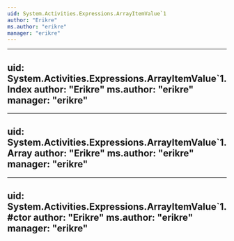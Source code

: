 ```yaml
---
uid: System.Activities.Expressions.ArrayItemValue`1
author: "Erikre"
ms.author: "erikre"
manager: "erikre"
---
```


---
uid: System.Activities.Expressions.ArrayItemValue`1.Index
author: "Erikre"
ms.author: "erikre"
manager: "erikre"
---

---
uid: System.Activities.Expressions.ArrayItemValue`1.Array
author: "Erikre"
ms.author: "erikre"
manager: "erikre"
---

---
uid: System.Activities.Expressions.ArrayItemValue`1.#ctor
author: "Erikre"
ms.author: "erikre"
manager: "erikre"
---
